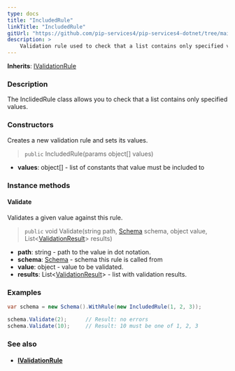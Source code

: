 ```yaml
---
type: docs
title: "IncludedRule"
linkTitle: "IncludedRule"
gitUrl: "https://github.com/pip-services4/pip-services4-dotnet/tree/main/pip-services4-data-dotnet"
description: >
    Validation rule used to check that a list contains only specified values.
---
```


**Inherits**: [IValidationRule](../ivalidation_rule)

### Description

The InclidedRule class allows you to check that a list contains only specified values.

### Constructors
Creates a new validation rule and sets its values.

> `public` IncludedRule(params object[] values)

- **values**: object[] - list of constants that value must be included to

### Instance methods


#### Validate
Validates a given value against this rule.

> `public` void Validate(string path, [Schema](../schema) schema, object value, List<[ValidationResult](../validation_result)> results)

- **path**: string - path to the value in dot notation.
- **schema**: [Schema](../schema) - schema this rule is called from
- **value**: object - value to be validated.
- **results**: List<[ValidationResult](../validation_result)> - list with validation results.


### Examples

```cs
var schema = new Schema().WithRule(new IncludedRule(1, 2, 3));

schema.Validate(2);      // Result: no errors
schema.Validate(10);     // Result: 10 must be one of 1, 2, 3
```

### See also
- #### [IValidationRule](../ivalidation_rule)

